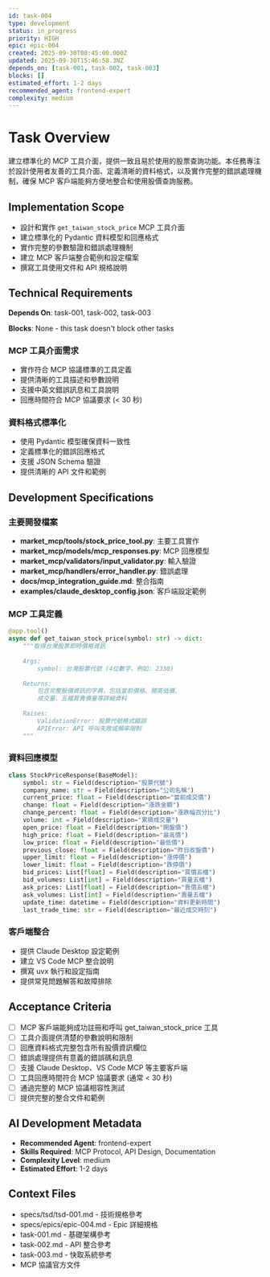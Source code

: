 ```yaml
---
id: task-004
type: development
status: in_progress
priority: HIGH
epic: epic-004
created: 2025-09-30T08:45:00.000Z
updated: 2025-09-30T15:46:58.3NZ
depends_on: [task-001, task-002, task-003]
blocks: []
estimated_effort: 1-2 days
recommended_agent: frontend-expert
complexity: medium
---
```


# Task Overview

建立標準化的 MCP 工具介面，提供一致且易於使用的股票查詢功能。本任務專注於設計使用者友善的工具介面、定義清晰的資料格式，以及實作完整的錯誤處理機制，確保 MCP 客戶端能夠方便地整合和使用股價查詢服務。

## Implementation Scope

- 設計和實作 `get_taiwan_stock_price` MCP 工具介面
- 建立標準化的 Pydantic 資料模型和回應格式
- 實作完整的參數驗證和錯誤處理機制
- 建立 MCP 客戶端整合範例和設定檔案
- 撰寫工具使用文件和 API 規格說明

## Technical Requirements

**Depends On**: task-001, task-002, task-003

**Blocks**: None - this task doesn't block other tasks

### MCP 工具介面需求

- 實作符合 MCP 協議標準的工具定義
- 提供清晰的工具描述和參數說明
- 支援中英文錯誤訊息和工具說明
- 回應時間符合 MCP 協議要求 (< 30 秒)

### 資料格式標準化

- 使用 Pydantic 模型確保資料一致性
- 定義標準化的錯誤回應格式
- 支援 JSON Schema 驗證
- 提供清晰的 API 文件和範例

## Development Specifications

### 主要開發檔案

- **market_mcp/tools/stock_price_tool.py**: 主要工具實作
- **market_mcp/models/mcp_responses.py**: MCP 回應模型
- **market_mcp/validators/input_validator.py**: 輸入驗證
- **market_mcp/handlers/error_handler.py**: 錯誤處理
- **docs/mcp_integration_guide.md**: 整合指南
- **examples/claude_desktop_config.json**: 客戶端設定範例

### MCP 工具定義

```python
@app.tool()
async def get_taiwan_stock_price(symbol: str) -> dict:
    """取得台灣股票即時價格資訊
    
    Args:
        symbol: 台灣股票代號 (4位數字，例如: 2330)
        
    Returns:
        包含完整股價資訊的字典，包括當前價格、開高低價、
        成交量、五檔買賣價量等詳細資料
        
    Raises:
        ValidationError: 股票代號格式錯誤
        APIError: API 呼叫失敗或頻率限制
    """
```

### 資料回應模型

```python
class StockPriceResponse(BaseModel):
    symbol: str = Field(description="股票代號")
    company_name: str = Field(description="公司名稱")
    current_price: float = Field(description="當前成交價")
    change: float = Field(description="漲跌金額")
    change_percent: float = Field(description="漲跌幅百分比")
    volume: int = Field(description="累積成交量")
    open_price: float = Field(description="開盤價")
    high_price: float = Field(description="最高價")
    low_price: float = Field(description="最低價")
    previous_close: float = Field(description="昨日收盤價")
    upper_limit: float = Field(description="漲停價")
    lower_limit: float = Field(description="跌停價")
    bid_prices: List[float] = Field(description="買價五檔")
    bid_volumes: List[int] = Field(description="買量五檔")
    ask_prices: List[float] = Field(description="賣價五檔")
    ask_volumes: List[int] = Field(description="賣量五檔")
    update_time: datetime = Field(description="資料更新時間")
    last_trade_time: str = Field(description="最近成交時刻")
```

### 客戶端整合

- 提供 Claude Desktop 設定範例
- 建立 VS Code MCP 整合說明
- 撰寫 uvx 執行和設定指南
- 提供常見問題解答和故障排除

## Acceptance Criteria

- [ ] MCP 客戶端能夠成功註冊和呼叫 get_taiwan_stock_price 工具
- [ ] 工具介面提供清楚的參數說明和限制
- [ ] 回應資料格式完整包含所有股價資訊欄位
- [ ] 錯誤處理提供有意義的錯誤碼和訊息
- [ ] 支援 Claude Desktop、VS Code MCP 等主要客戶端
- [ ] 工具回應時間符合 MCP 協議要求 (通常 < 30 秒)
- [ ] 通過完整的 MCP 協議相容性測試
- [ ] 提供完整的整合文件和範例

## AI Development Metadata

- **Recommended Agent**: frontend-expert
- **Skills Required**: MCP Protocol, API Design, Documentation
- **Complexity Level**: medium
- **Estimated Effort**: 1-2 days

## Context Files

- specs/tsd/tsd-001.md - 技術規格參考
- specs/epics/epic-004.md - Epic 詳細規格
- task-001.md - 基礎架構參考
- task-002.md - API 整合參考
- task-003.md - 快取系統參考
- MCP 協議官方文件
